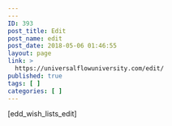 ```yaml
---
---
ID: 393
post_title: Edit
post_name: edit
post_date: 2018-05-06 01:46:55
layout: page
link: >
  https://universalflowuniversity.com/edit/
published: true
tags: [ ]
categories: [ ]
---
```

[edd_wish_lists_edit]